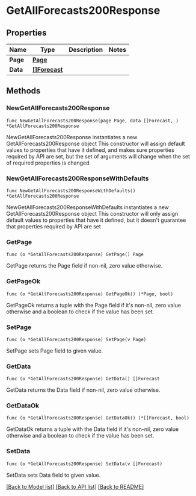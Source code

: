 # GetAllForecasts200Response

## Properties

Name | Type | Description | Notes
------------ | ------------- | ------------- | -------------
**Page** | [**Page**](Page.md) |  | 
**Data** | [**[]Forecast**](Forecast.md) |  | 

## Methods

### NewGetAllForecasts200Response

`func NewGetAllForecasts200Response(page Page, data []Forecast, ) *GetAllForecasts200Response`

NewGetAllForecasts200Response instantiates a new GetAllForecasts200Response object
This constructor will assign default values to properties that have it defined,
and makes sure properties required by API are set, but the set of arguments
will change when the set of required properties is changed

### NewGetAllForecasts200ResponseWithDefaults

`func NewGetAllForecasts200ResponseWithDefaults() *GetAllForecasts200Response`

NewGetAllForecasts200ResponseWithDefaults instantiates a new GetAllForecasts200Response object
This constructor will only assign default values to properties that have it defined,
but it doesn't guarantee that properties required by API are set

### GetPage

`func (o *GetAllForecasts200Response) GetPage() Page`

GetPage returns the Page field if non-nil, zero value otherwise.

### GetPageOk

`func (o *GetAllForecasts200Response) GetPageOk() (*Page, bool)`

GetPageOk returns a tuple with the Page field if it's non-nil, zero value otherwise
and a boolean to check if the value has been set.

### SetPage

`func (o *GetAllForecasts200Response) SetPage(v Page)`

SetPage sets Page field to given value.


### GetData

`func (o *GetAllForecasts200Response) GetData() []Forecast`

GetData returns the Data field if non-nil, zero value otherwise.

### GetDataOk

`func (o *GetAllForecasts200Response) GetDataOk() (*[]Forecast, bool)`

GetDataOk returns a tuple with the Data field if it's non-nil, zero value otherwise
and a boolean to check if the value has been set.

### SetData

`func (o *GetAllForecasts200Response) SetData(v []Forecast)`

SetData sets Data field to given value.



[[Back to Model list]](../README.md#documentation-for-models) [[Back to API list]](../README.md#documentation-for-api-endpoints) [[Back to README]](../README.md)



